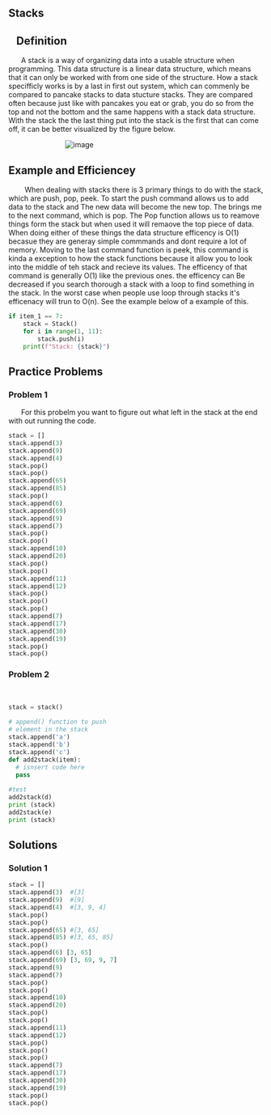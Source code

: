 ## Stacks

## &ensp; Definition
&emsp;&ensp; A stack is a way of organizing data into a usable structure when programming. This data structure is a linear data structure, which means that it can only be worked with from one side of the structure. How a stack specifficly works is by a last in first out system, which can commenly be compared to pancake stacks to data stucture stacks. They are compared often because just like with pancakes you eat or grab, you do so from the top and not the bottom and the same happens with a stack data structure. With the stack the the last thing put into the stack is the first that can come off, it can be better visualized by the figure below. 

&emsp;&emsp;&emsp;&emsp;&emsp;&emsp;&emsp;&emsp;![image](https://user-images.githubusercontent.com/83718823/145653795-9025205f-38f0-4cab-aaf9-04cd1383034e.png)

## Example and Efficiencey 
&emsp;&emsp; When dealing with stacks there is 3 primary things to do with the stack, which are push, pop, peek. To start the push command allows us to add data to the stack and The new data will become the new top. The brings me to the next command, which is pop. The Pop function allows us to reamove things form the stack but when used it will remaove the top piece of data. When doing either of these things the data structure efficency is O(1) becasue they are generay simple commmands and dont require a lot of memory. Moving to the last command function is peek, this command is kinda a exception to how the stack functions because it allow you to look into the middle of teh stack and recieve its values. The efficency of that command is generally O(1) like the previous ones. the efficency can Be decreased if you search thorough a stack with a loop to find something in the stack. In the worst case when people use loop through stacks it's efficenacy will trun to O(n). See the example below of a example of this.
```python
if item_1 == 7:
    stack = Stack()
    for i in range(1, 11):
        stack.push(i)
    print(f"Stack: {stack}")
```
## Practice Problems
### Problem 1
&emsp;&ensp; For this probelm you want to figure out what left in the stack at the end with out running the code. 
```python 
stack = []
stack.append(3)
stack.append(9)
stack.append(4)
stack.pop()
stack.pop()
stack.append(65)
stack.append(85)
stack.pop()
stack.append(6)
stack.append(69)
stack.append(9)
stack.append(7)
stack.pop()
stack.pop()
stack.append(10)
stack.append(20)
stack.pop()
stack.pop()
stack.append(11)
stack.append(12)
stack.pop()
stack.pop()
stack.pop()
stack.append(7)
stack.append(17)
stack.append(30)
stack.append(19)
stack.pop()
stack.pop()
```
### Problem 2
&ensp;&emsp; 
```python
stack = stack()
 
# append() function to push
# element in the stack
stack.append('a')
stack.append('b')
stack.append('c')
def add2stack(item):
  # isnsert code here
  pass
  
#test
add2stack(d)
print (stack)
add2stack(e)
print (stack)

```
## Solutions
### Solution 1
```python
stack = []
stack.append(3)  #[3]
stack.append(9)  #[9]
stack.append(4)  #[3, 9, 4]
stack.pop()      
stack.pop()    
stack.append(65) #[3, 65]
stack.append(85) #[3, 65, 85]
stack.pop()
stack.append(6) [3, 65]
stack.append(69) [3, 69, 9, 7]
stack.append(9)
stack.append(7)
stack.pop()
stack.pop()
stack.append(10)
stack.append(20)
stack.pop()
stack.pop()
stack.append(11)
stack.append(12)
stack.pop()
stack.pop()
stack.pop()
stack.append(7)
stack.append(17)
stack.append(30)
stack.append(19)
stack.pop()
stack.pop()
```
